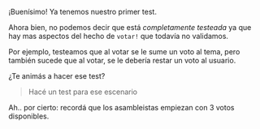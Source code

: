 ¡Buenísimo! Ya tenemos nuestro primer test.

Ahora bien, no podemos decir que está _completamente testeada_ ya que hay mas aspectos del hecho de `votar!` que todavía no validamos.

Por ejemplo, testeamos que al votar se le sume un voto al tema, pero también sucede que al votar, se le debería restar un voto al usuario. 

¿Te animás a hacer ese test?

> Hacé un test para ese escenario

Ah.. por cierto: recordá que los asambleistas empiezan con 3 votos disponibles.
